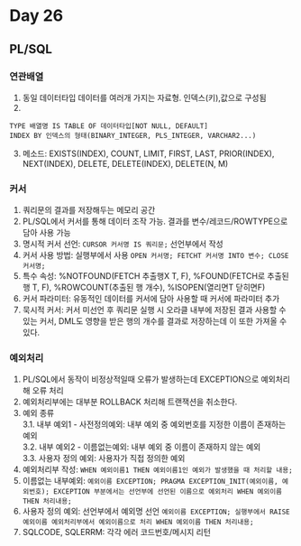 # Day 26
## PL/SQL
### 연관배열
1. 동일 데이터타입 데이터를 여러개 가지는 자료형. 인덱스(키),값으로 구성됨
2.
  ```
  TYPE 배열명 IS TABLE OF 데이터타입[NOT NULL, DEFAULT]
  INDEX BY 인덱스의 형태(BINARY_INTEGER, PLS_INTEGER, VARCHAR2...)
  ```
3. 메소드: EXISTS(INDEX), COUNT, LIMIT, FIRST, LAST, PRIOR(INDEX), NEXT(INDEX), DELETE, DELETE(INDEX), DELETE(N, M)

### 커서
1. 쿼리문의 결과를 저장해두는 메모리 공간
2. PL/SQL에서 커서를 통해 데이터 조작 가능. 결과를 변수/레코드/ROWTYPE으로 담아 사용 가능
3. 명시적 커서 선언: `CURSOR 커서명 IS 쿼리문;` 선언부에서 작성
4. 커서 사용 방법: 실행부에서 사용 `OPEN 커서명; FETCHT 커서명 INTO 변수; CLOSE 커서명;`
5. 특수 속성: %NOTFOUND(FETCH 추출행X T, F), %FOUND(FETCH로 추출된 행 T, F), %ROWCOUNT(추출된 행 개수), %ISOPEN(열리면T 닫히면F)
6. 커서 파라미터: 유동적인 데이터를 커서에 담아 사용할 때 커서에 파라미터 추가
7. 묵시적 커서: 커서 미선언 후 쿼리문 실행 시 오라클 내부에 저장된 결과 사용할 수 있는 커서, DML도 영향을 받은 행의 개수를 결과로 저장하는데 이 또한 가져올 수 있다.

### 예외처리
1. PL/SQL에서 동작이 비정상적일때 오류가 발생하는데 EXCEPTION으로 예외처리해 오류 처리
2. 예외처리부에는 대부분 ROLLBACK 처리해 트랜잭션을 취소한다.
3. 예외 종류</br>
3.1. 내부 예외1 - 사전정의예외: 내부 예외 중 예외번호를 지정한 이름이 존재하는 예외</br>
3.2. 내부 예외2 - 이름없는예외: 내부 예외 중 이름이 존재하지 않는 예외</br>
3.3. 사용자 정의 예외: 사용자가 직접 정의한 예외</br>
4. 예외처리부 작성: `WHEN 예외이름1 THEN 예외이름1인 예외가 발생했을 때 처리할 내용;`
5. 이름없는 내부예외: `예외이름 EXCEPTION;
PRAGMA EXCEPTION_INIT(예외이름, 예외번호);
EXCEPTION 부분에서는 선언부에 선언된 이름으로 예외처리 WHEN 예외이름 THEN 처리내용;
`
6. 사용자 정의 예외: 선언부에서 예외명 선언 `예외이름 EXCEPTION;
실행부에서 RAISE 예외이름
예외처리부에서 예외이름으로 처리
WHEN 예외이름 THEN
처리내용;`
7. SQLCODE, SQLERRM: 각각 에러 코드번호/메시지 리턴

